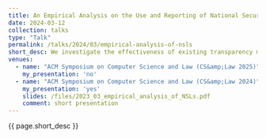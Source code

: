 ```yaml
---
title: An Empirical Analysis on the Use and Reporting of National Security Letters
date: 2024-03-12
collection: talks
type: "Talk"
permalink: /talks/2024/03/empirical-analysis-of-nsls
short_desc: We investigate the effectiveness of existing transparency mechnisms used for National Security Letters by aggregating and analyzing public information about them that is released by various sources.
venues:
  - name: "ACM Symposium on Computer Science and Law (CS&amp;Law 2025)"
    my_presentation: 'no'
  - name: "ACM Symposium on Computer Science and Law (CS&amp;Law 2024)"
    my_presentation: 'yes'
    slides: /files/2023_03_empirical_analysis_of_NSLs.pdf
    comment: short presentation
---
```


{{ page.short_desc }}
